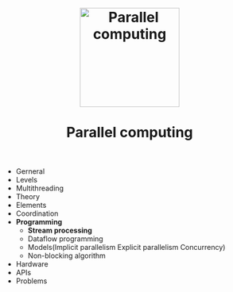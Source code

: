 
<h1 align="center">
<br>
  <a href="https://www.wikiwand.com/en/Parallel_computing"><img src="https://i.imgur.com/RVnOCp7.png" alt="Parallel computing" width=200"></a>
  <br>
    <br>
  Parallel computing
  <br><br>
</h1>


- Gerneral 
- Levels
- Multithreading 
- Theory
- Elements
- Coordination
- **Programming**
	- **Stream processing** 
	- Dataflow programming 
	- Models(Implicit parallelism Explicit parallelism Concurrency) 
	- Non-blocking algorithm
- Hardware
- APIs
- Problems